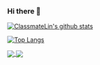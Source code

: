 ### Hi there 👋

[![ClassmateLin's github stats](https://github-readme-stats.vercel.app/api?username=ClassmateLin)](https://github.com/ClassmateLin)


[![Top Langs](https://github-readme-stats.vercel.app/api/top-langs/?username=ClassmateLin)](https://github.com/anuraghazra/github-readme-stats)


<a href="https://github.com/ClassmateLin/Helly">
  <img align="center" src="https://github-readme-stats.vercel.app/api/pin/?username=ClassmateLin&repo=Helly" />
</a>
<a href="https://github.com/ClassmateLin/CyShop">
  <img align="center" src="https://github-readme-stats.vercel.app/api/pin/?username=ClassmateLin&repo=CyShop" />
</a>


